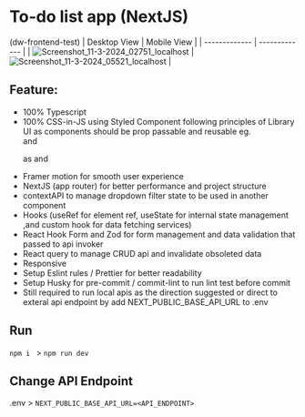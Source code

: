 # To-do list app (NextJS)
(dw-frontend-test)
| Desktop View  | Mobile View |
| ------------- | ------------- |
| ![Screenshot_11-3-2024_02751_localhost](https://github.com/devvianto605/dw-frontend-test/assets/101519510/8175f498-b693-4e3e-b92d-d208ab916636) | ![Screenshot_11-3-2024_05521_localhost](https://github.com/devvianto605/dw-frontend-test/assets/101519510/9610ef53-7cc9-4709-bda6-51b963224bdc) |

## Feature:
- 100% Typescript
- 100% CSS-in-JS using Styled Component following principles of Library UI as components should be prop passable and reusable eg. <div> and <p> as <Box> and <Text>
- Framer motion for smooth user experience 
- NextJS (app router) for better performance and project structure
- contextAPI to manage dropdown filter state to be used in another component
- Hooks (useRef for element ref, useState for internal state management ,and custom hook for data fetching services)
- React Hook Form and Zod for form management and data validation that passed to api invoker
- React query to manage CRUD api and invalidate obsoleted data
- Responsive
- Setup Eslint rules / Prettier for better readability
- Setup Husky for pre-commit / commit-lint to run lint test before commit
- Still required to run local apis as the direction suggested or direct to exteral api endpoint by add NEXT_PUBLIC_BASE_API_URL to .env

## Run
```npm i ``` >
``` npm run dev ```

## Change API Endpoint
.env > ```NEXT_PUBLIC_BASE_API_URL=<API_ENDPOINT>```

